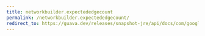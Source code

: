 ```yaml
---
title: networkbuilder.expectededgecount
permalink: /networkbuilder.expectededgecount/
redirect_to: https://guava.dev/releases/snapshot-jre/api/docs/com/google/common/graph/NetworkBuilder.html#expectedEdgeCount-int-
---
```


